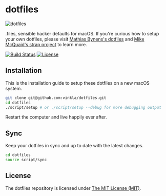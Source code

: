 # dotfiles

![dotfiles](https://cloud.githubusercontent.com/assets/499192/8982779/ab19893e-36c4-11e5-975b-86be2af72d86.png)

.files, sensible hacker defaults for macOS. If you're curious how to setup your own dotfiles, please visit [Mathias Bynens's dotfiles](https://github.com/mathiasbynens/dotfiles) and [Mike McQuaid's strap project](https://github.com/mikemcquaid/strap) to learn more.

[![Build Status](https://img.shields.io/travis/vinkla/dotfiles/master.svg?style=flat)](https://travis-ci.org/vinkla/dotfiles)
[![License](https://img.shields.io/github/license/vinkla/dotfiles.svg?style=flat)](https://github.com/vinkla/dotfiles/blob/master/LICENSE)

## Installation

This is the installation guide to setup these dotfiles on a new macOS system.

```bash
git clone git@github.com:vinkla/dotfiles.git
cd dotfiles
./script/setup # or ./script/setup --debug for more debugging output
```

Restart the computer and live happily ever after.

## Sync

Keep your dotfiles in sync and up to date with the latest changes.

```bash
cd dotfiles
source script/sync
```

## License

The dotfiles repository is licensed under [The MIT License (MIT)](LICENSE).
